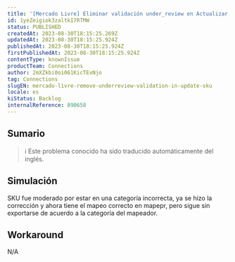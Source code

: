 ```yaml
---
title: '[Mercado Livre] Eliminar validación under_review en Actualizar SKU'
id: 1yeZeigiok3zaltkI7RTMW
status: PUBLISHED
createdAt: 2023-08-30T18:15:25.269Z
updatedAt: 2023-08-30T18:15:25.924Z
publishedAt: 2023-08-30T18:15:25.924Z
firstPublishedAt: 2023-08-30T18:15:25.924Z
contentType: knownIssue
productTeam: Connections
author: 2mXZkbi0oi061KicTExNjo
tag: Connections
slugEN: mercado-livre-remove-underreview-validation-in-update-sku
locale: es
kiStatus: Backlog
internalReference: 890658
---
```


## Sumario

>ℹ️ Este problema conocido ha sido traducido automáticamente del inglés.



## Simulación


SKU fue moderado por estar en una categoría incorrecta, ya se hizo la corrección y ahora tiene el mapeo correcto en mapepr, pero sigue sin exportarse de acuerdo a la categoría del mapeador.



## Workaround


N/A






